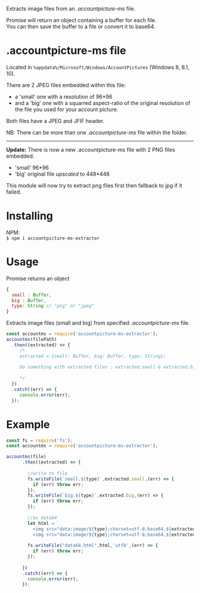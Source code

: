 Extracts image files from an *.accountpicture-ms* file.<br/>

Promise will return an object containing a buffer for each file.<br/>
You can then save the buffer to a file or convert it to base64.<br/>

.accountpicture-ms file
=======================
Located in `%appdata%/Microsoft/Windows/AccountPictures` (Windows 8, 8.1, 10).

There are 2 JPEG files embedded within this file:

- a 'small' one with a resolution of 96*96 
- and a 'big' one with a squarred aspect-ratio of the original resolution of the file you used for your account picture.  

Both files have a JPEG and JFIF header.

NB: There can be more than one *.accountpicture-ms* file within the folder.

<hr />

**Update:**
There is now a new .accountpicture-ms file with 2 PNG files embedded.
  - 'small' 96*96 
  - 'big' original file *upscaled* to 448*448

This module will now try to extract png files first then fallback to jpg if it failed.  

Installing
==========
NPM: <br/>
`$ npm i accountpicture-ms-extractor`

Usage
=====
Promise returns an object
```js
{
  small : Buffer,
  big : Buffer,
  type: String // "png" or "jpeg"
}
```
Extracts image files (small and big) from specified *.accountpicture-ms* file.
```js
const accountms = require('accountpicture-ms-extractor');
accountms(filePath)
  .then((extracted) => {
     /*
     extracted = {small: Buffer, big: Buffer, type: String};
     
     Do something with extracted files : extracted.small & extracted.big
     
     */
  })
  .catch((err) => {
     console.error(err);
  });
```

Example
=======

```js
const fs = require('fs');
const accountms = require('accountpicture-ms-extractor');

accountms(file)
      .then((extracted) => {
      
        //write to file
        fs.writeFile(`small.${type}`,extracted.small,(err) => {
          if (err) throw err;  
        });
        fs.writeFile(`big.${type}`,extracted.big,(err) => {
          if (err) throw err;  
        });
        
        //as data64
        let html = `
          <img src="data:image/${type};charset=utf-8;base64,${extracted.small.toString('base64')}" alt="Lowres 96*96" />
          <img src="data:image/${type};charset=utf-8;base64,${extracted.big.toString('base64')}" alt="Highres" />`;
        
        fs.writeFile("data64.html",html,'utf8',(err) => {
          if (err) throw err;  
        });
        
      })
      .catch((err) => {
        console.error(err);
      });
```
